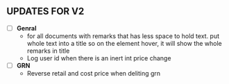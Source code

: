## UPDATES FOR V2
- [ ] **Genral**
     - for all documents with remarks that has less space to hold text. put whole text into a title so on the element hover, it will show the whole remarks in title
     - Log user id when there is an inert int price change
- [ ] **GRN**
     - Reverse retail and cost price when deliting grn
  